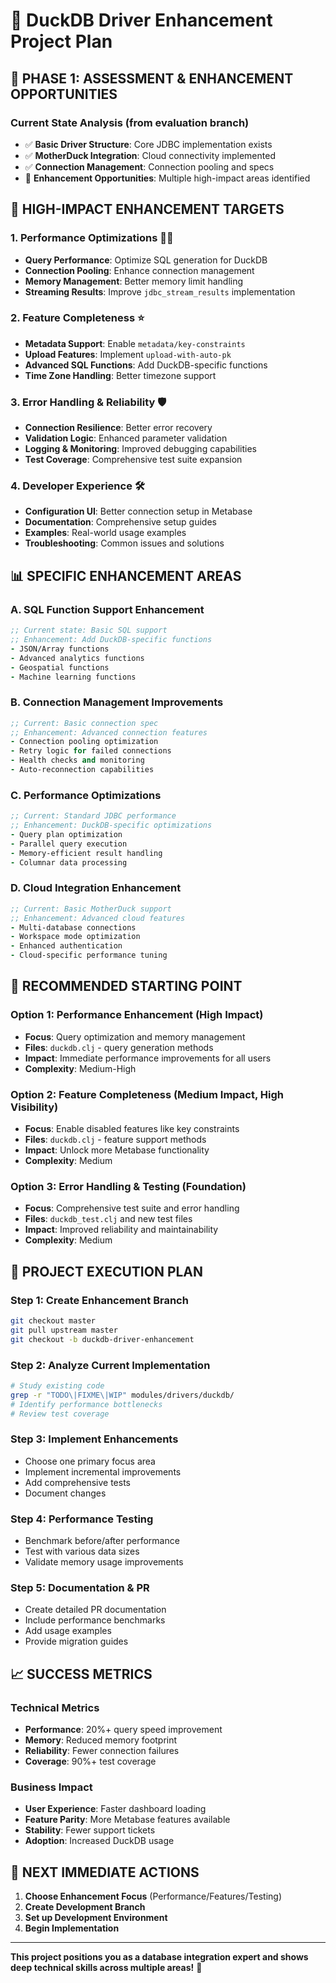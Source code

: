 # 🦆 DuckDB Driver Enhancement Project Plan

## 🎯 PHASE 1: ASSESSMENT & ENHANCEMENT OPPORTUNITIES

### Current State Analysis (from evaluation branch)
- ✅ **Basic Driver Structure**: Core JDBC implementation exists
- ✅ **MotherDuck Integration**: Cloud connectivity implemented  
- ✅ **Connection Management**: Connection pooling and specs
- 🔧 **Enhancement Opportunities**: Multiple high-impact areas identified

## 🚀 HIGH-IMPACT ENHANCEMENT TARGETS

### 1. **Performance Optimizations** 🏃‍♂️
- **Query Performance**: Optimize SQL generation for DuckDB
- **Connection Pooling**: Enhance connection management  
- **Memory Management**: Better memory limit handling
- **Streaming Results**: Improve `jdbc_stream_results` implementation

### 2. **Feature Completeness** ⭐
- **Metadata Support**: Enable `metadata/key-constraints` 
- **Upload Features**: Implement `upload-with-auto-pk`
- **Advanced SQL Functions**: Add DuckDB-specific functions
- **Time Zone Handling**: Better timezone support

### 3. **Error Handling & Reliability** 🛡️
- **Connection Resilience**: Better error recovery
- **Validation Logic**: Enhanced parameter validation
- **Logging & Monitoring**: Improved debugging capabilities
- **Test Coverage**: Comprehensive test suite expansion

### 4. **Developer Experience** 🛠️
- **Configuration UI**: Better connection setup in Metabase
- **Documentation**: Comprehensive setup guides
- **Examples**: Real-world usage examples
- **Troubleshooting**: Common issues and solutions

## 📊 SPECIFIC ENHANCEMENT AREAS

### A. **SQL Function Support Enhancement**
```clojure
;; Current state: Basic SQL support
;; Enhancement: Add DuckDB-specific functions
- JSON/Array functions
- Advanced analytics functions  
- Geospatial functions
- Machine learning functions
```

### B. **Connection Management Improvements**
```clojure
;; Current: Basic connection spec
;; Enhancement: Advanced connection features
- Connection pooling optimization
- Retry logic for failed connections
- Health checks and monitoring
- Auto-reconnection capabilities
```

### C. **Performance Optimizations**
```clojure
;; Current: Standard JDBC performance
;; Enhancement: DuckDB-specific optimizations
- Query plan optimization
- Parallel query execution
- Memory-efficient result handling
- Columnar data processing
```

### D. **Cloud Integration Enhancement**
```clojure
;; Current: Basic MotherDuck support
;; Enhancement: Advanced cloud features
- Multi-database connections
- Workspace mode optimization
- Enhanced authentication
- Cloud-specific performance tuning
```

## 🎯 RECOMMENDED STARTING POINT

### **Option 1: Performance Enhancement** (High Impact)
- **Focus**: Query optimization and memory management
- **Files**: `duckdb.clj` - query generation methods
- **Impact**: Immediate performance improvements for all users
- **Complexity**: Medium-High

### **Option 2: Feature Completeness** (Medium Impact, High Visibility)
- **Focus**: Enable disabled features like key constraints
- **Files**: `duckdb.clj` - feature support methods
- **Impact**: Unlock more Metabase functionality
- **Complexity**: Medium

### **Option 3: Error Handling & Testing** (Foundation)
- **Focus**: Comprehensive test suite and error handling
- **Files**: `duckdb_test.clj` and new test files
- **Impact**: Improved reliability and maintainability
- **Complexity**: Medium

## 🚀 PROJECT EXECUTION PLAN

### Step 1: Create Enhancement Branch
```bash
git checkout master
git pull upstream master
git checkout -b duckdb-driver-enhancement
```

### Step 2: Analyze Current Implementation
```bash
# Study existing code
grep -r "TODO\|FIXME\|WIP" modules/drivers/duckdb/
# Identify performance bottlenecks
# Review test coverage
```

### Step 3: Implement Enhancements
- Choose one primary focus area
- Implement incremental improvements
- Add comprehensive tests
- Document changes

### Step 4: Performance Testing
- Benchmark before/after performance
- Test with various data sizes
- Validate memory usage improvements

### Step 5: Documentation & PR
- Create detailed PR documentation
- Include performance benchmarks
- Add usage examples
- Provide migration guides

## 📈 SUCCESS METRICS

### Technical Metrics
- **Performance**: 20%+ query speed improvement
- **Memory**: Reduced memory footprint
- **Reliability**: Fewer connection failures
- **Coverage**: 90%+ test coverage

### Business Impact
- **User Experience**: Faster dashboard loading
- **Feature Parity**: More Metabase features available
- **Stability**: Fewer support tickets
- **Adoption**: Increased DuckDB usage

## 🎯 NEXT IMMEDIATE ACTIONS

1. **Choose Enhancement Focus** (Performance/Features/Testing)
2. **Create Development Branch**
3. **Set up Development Environment**
4. **Begin Implementation**

---

**This project positions you as a database integration expert and shows deep technical skills across multiple areas!** 🚀